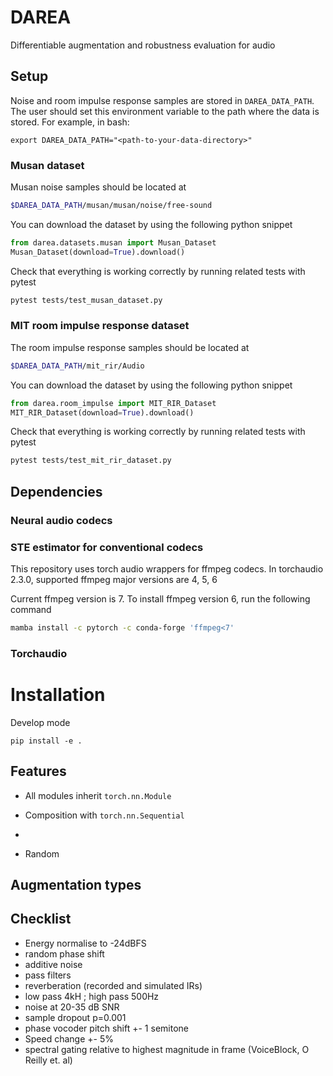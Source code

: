 # DAREA
Differentiable augmentation and robustness evaluation for audio


## Setup

Noise and room impulse response samples are stored in `DAREA_DATA_PATH`. The user should set this environment variable to the path where the data is stored. For example, in bash:
```shell
export DAREA_DATA_PATH="<path-to-your-data-directory>"
```

### Musan dataset
Musan noise samples should be located at 
```bash
$DAREA_DATA_PATH/musan/musan/noise/free-sound
```

You can download the dataset by using the following python snippet
```python
from darea.datasets.musan import Musan_Dataset
Musan_Dataset(download=True).download()
```

Check that everything is working correctly by running related tests with pytest
```bash
pytest tests/test_musan_dataset.py
```


### MIT room impulse response dataset


The room impulse response samples should be located at 
```bash
$DAREA_DATA_PATH/mit_rir/Audio
```

You can download the dataset by using the following python snippet
```python
from darea.room_impulse import MIT_RIR_Dataset
MIT_RIR_Dataset(download=True).download()
```

Check that everything is working correctly by running related tests with pytest
```bash
pytest tests/test_mit_rir_dataset.py
```


## Dependencies



### Neural audio codecs

### STE estimator for conventional codecs

This repository uses torch audio wrappers for ffmpeg codecs. In torchaudio 2.3.0, supported ffmpeg major versions are 4, 5, 6

Current ffmpeg version is 7. To install ffmpeg version 6, run the following command
```bash
mamba install -c pytorch -c conda-forge 'ffmpeg<7'
```


### Torchaudio

# Installation

Develop mode
```
pip install -e .
```

## Features

- All modules inherit `torch.nn.Module`

- Composition with `torch.nn.Sequential`

- 

- Random 

## Augmentation types


## Checklist

- Energy normalise to -24dBFS
- random phase shift
- additive noise
- pass filters
- reverberation (recorded and simulated IRs)
- low pass 4kH ; high pass 500Hz
- noise at 20-35 dB SNR
- sample dropout p=0.001
- phase vocoder pitch shift +- 1 semitone
- Speed change +- 5%
- spectral gating relative to highest magnitude in frame (VoiceBlock, O Reilly et. al)
